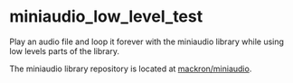 # miniaudio_low_level_test
Play an audio file and loop it forever with the miniaudio library while using low levels parts of the library.

The miniaudio library repository is located at [mackron/miniaudio](https://github.com/mackron/miniaudio).
